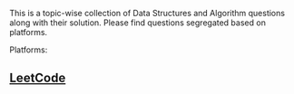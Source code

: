 This is a topic-wise collection of Data Structures and Algorithm questions along with their solution. Please find questions segregated based on platforms.

Platforms:

## [LeetCode](LeetCode/README.md)
